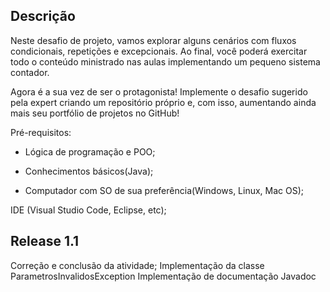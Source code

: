 ## Descrição
Neste desafio de projeto, vamos explorar alguns cenários com fluxos condicionais, repetições e excepcionais. Ao final, você poderá exercitar todo o conteúdo ministrado nas aulas implementando um pequeno sistema contador.

Agora é a sua vez de ser o protagonista! Implemente o desafio sugerido pela expert criando um repositório próprio e, com isso, aumentando ainda mais seu portfólio de projetos no GitHub!

Pré-requisitos:

- Lógica de programação e POO;

- Conhecimentos básicos(Java);

- Computador com SO de sua preferência(Windows, Linux, Mac OS);

IDE (Visual Studio Code, Eclipse, etc);

## Release 1.1
Correção e conclusão da atividade;
Implementação da classe ParametrosInvalidosException
Implementação de documentação Javadoc